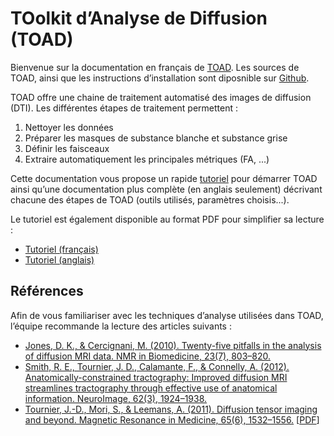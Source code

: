 # TOolkit d’Analyse de Diffusion (TOAD)

Bienvenue sur la documentation en français de [TOAD](toad.com).
Les sources de TOAD, ainsi que les instructions d’installation sont diposnible sur [Github](www.github.com/toad).

TOAD offre une chaine de traitement automatisé des images de diffusion (DTI). 
Les différentes étapes de traitement permettent :

1. Nettoyer les données
2. Préparer les masques de substance blanche et substance grise
3. Définir les faisceaux
4. Extraire automatiquement les principales métriques (FA, ...)

Cette documentation vous propose un rapide [tutoriel](tutoriel) pour démarrer TOAD ainsi qu’une documentation plus complète (en anglais seulement) décrivant chacune des étapes de TOAD (outils utilisés, paramètres choisis...).

Le tutoriel est également disponible au format PDF pour simplifier sa lecture :

- [Tutoriel (français)](../../Toad_Tuto_fr.pdf)
- [Tutoriel (anglais)](../../Toad_Tuto_en.pdf)

## Références

Afin de vous familiariser avec les techniques d’analyse utilisées dans TOAD, l’équipe recommande la lecture des articles suivants :

- [Jones, D. K., & Cercignani, M. (2010). Twenty-five pitfalls in the analysis of diffusion MRI data. NMR in Biomedicine, 23(7), 803–820.](http://www.ncbi.nlm.nih.gov/pubmed/20886566)
- [Smith, R. E., Tournier, J. D., Calamante, F., & Connelly, A. (2012). Anatomically-constrained tractography: Improved diffusion MRI streamlines tractography through effective use of anatomical information. NeuroImage, 62(3), 1924–1938.](http://www.ncbi.nlm.nih.gov/pubmed/22705374)
- [Tournier, J.-D., Mori, S., & Leemans, A. (2011). Diffusion tensor imaging and beyond. Magnetic Resonance in Medicine, 65(6), 1532–1556.](http://www.ncbi.nlm.nih.gov/pubmed/21469191) [[PDF](http://www.ncbi.nlm.nih.gov/pmc/articles/PMC3366862/pdf/nihms-381153.pdf)] 
